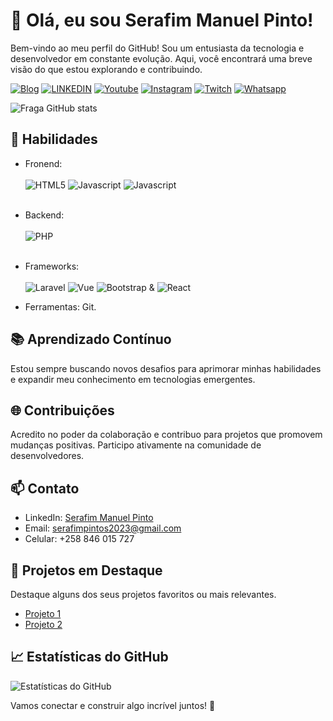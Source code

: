 # 👋 Olá, eu sou Serafim Manuel Pinto!

Bem-vindo ao meu perfil do GitHub! Sou um entusiasta da tecnologia e desenvolvedor em constante evolução. Aqui, você encontrará uma breve visão do que estou explorando e contribuindo.


[![Blog](https://img.shields.io/website?label=pintodev.tech&style=for-the-badge&url=https://pintodev.tech/)](https://serafimpintos2023.wixsite.com/pintodeveloper)
[![LINKEDIN](https://img.shields.io/badge/LinkedIn-0077B5?style=for-the-badge&logo=linkedin&logoColor=white)](https://www.linkedin.com/in/serafim-pintodev)
[![Youtube](https://img.shields.io/badge/YouTube-FF0000?style=for-the-badge&logo=youtube&logoColor=white)](https://youtube.com/pintodev)
[![Instagram](https://img.shields.io/badge/Instagram-E4405F?style=for-the-badge&logo=instagram&logoColor=white)](https://instagram.com/pinto.developer)
[![Twitch](https://img.shields.io/badge/Twitch-9146FF?style=for-the-badge&logo=twitch&logoColor=white)](https://pintodev.tech)
[![Whatsapp](https://img.shields.io/badge/WhatsApp-25D366?style=for-the-badge&logo=whatsapp&logoColor=white)](https://wa.me/+258846015727)

![Fraga GitHub stats](https://github-readme-stats.vercel.app/api?username=PintoDev&show_icons=true&theme=dracula&count_private=true)

## 🚀 Habilidades
- Fronend: <Br> <Br>
![HTML5](https://img.shields.io/badge/HTML5-E34F26?style=for-the-badge&logo=html5&logoColor=white)
 ![Javascript](https://img.shields.io/badge/CSS3-1572B6?style=for-the-badge&logo=css3&logoColor=white)
![Javascript](https://img.shields.io/badge/JavaScript-F7DF1E?style=for-the-badge&logo=javascript&logoColor=black) <Br><Br>

- Backend: <Br> <Br>
  ![PHP](https://img.shields.io/badge/PHP-777BB4?style=for-the-badge&logo=php&logoColor=white)  <Br> <Br>
- Frameworks: <br>  <Br>![Laravel](https://img.shields.io/badge/Laravel-FF2D20?style=for-the-badge&logo=laravel&logoColor=white) ![Vue](https://img.shields.io/badge/Vue.js-35495E?style=for-the-badge&logo=vue.js&logoColor=4FC08D) ![Bootstrap](https://img.shields.io/badge/Bootstrap-563D7C?style=for-the-badge&logo=bootstrap&logoColor=white) & ![React](https://img.shields.io/badge/React-20232A?style=for-the-badge&logo=react&logoColor=61DAFB)
- Ferramentas: Git.

## 📚 Aprendizado Contínuo

Estou sempre buscando novos desafios para aprimorar minhas habilidades e expandir meu conhecimento em tecnologias emergentes.

## 🌐 Contribuições

Acredito no poder da colaboração e contribuo para projetos que promovem mudanças positivas. Participo ativamente na comunidade de desenvolvedores.

## 📫 Contato

- LinkedIn: [Serafim Manuel Pinto](https://www.linkedin.com/in/serafim-pintodev)
- Email: serafimpintos2023@gmail.com
- Celular: +258 846 015 727

## 🚀 Projetos em Destaque

Destaque alguns dos seus projetos favoritos ou mais relevantes.

- [Projeto 1](link_para_projeto_1)
- [Projeto 2](link_para_projeto_2)

## 📈 Estatísticas do GitHub

![Estatísticas do GitHub](https://github-readme-stats.vercel.app/api?username=PintoDev&show_icons=true&theme=radical)

Vamos conectar e construir algo incrível juntos! 🌟

